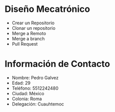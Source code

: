 ﻿# Diseño Mecatrónico
* Crear un Repositorio
* Clonar un repositorio
* Merge a Remoto
* Merge a branch
* Pull Request

# Información de Contacto
 
* Nombre: Pedro Galvez
* Edad: 29 
* Teléfono: 5512242480
* Ciudad: México
* Colonia: Roma
* Delegación: Cuauhtemoc
